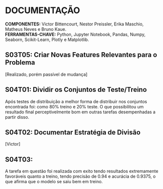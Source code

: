# DOCUMENTAÇÃO
**COMPONENTES:** Victor Bittencourt, Nestor Preissler, Erika Maschio, Matheus Neves e Bruno Kaue.  
**FERRAMENTAS-CHAVE:** Python, Jupyter Notebook, Pandas, Numpy, Seaborn, Scikit-Learn, Plotly e Matplotlib.

## S03T05: Criar Novas Features Relevantes para o Problema
[Realizado, porém passível de mudança]

## S04T01: Dividir os Conjuntos de Teste/Treino
Após testes de distribuição a melhor forma de distribuir nos conjuntos encontrada foi: como 80% treino e 20% teste. O que possibilitou um resultado final perceptivelmente bom em outras tarefas desempenhadas a partir disso. 

## S04T02: Documentar Estratégia de Divisão
[Victor]

## S04T03: 
A tarefa em questão foi realizada com exito tendo resultados extremamente favoráveis quanto a treino, tendo precisão de 0.94 e acurácia de 0.9375, o que  afirma que o modelo se saiu bem em treino. 
